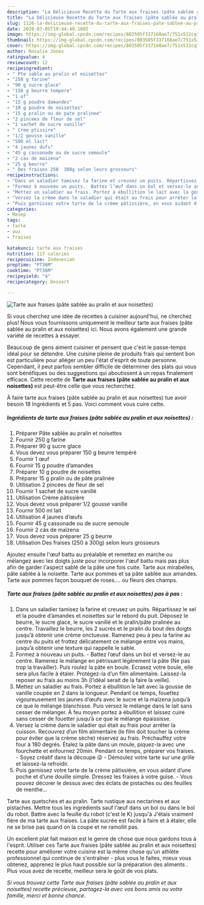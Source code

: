 ```yaml
---
description: "La Délicieuse Recette du Tarte aux fraises (pâte sablée au pralin et aux noisettes)"
title: "La Délicieuse Recette du Tarte aux fraises (pâte sablée au pralin et aux noisettes)"
slug: 1126-la-delicieuse-recette-du-tarte-aux-fraises-pate-sablee-au-pralin-et-aux-noisettes
date: 2020-07-05T19:44:49.180Z
image: https://img-global.cpcdn.com/recipes/803505f337168ae7/751x532cq70/tarte-aux-fraises-pate-sablee-au-pralin-et-aux-noisettes-photo-principale-de-la-recette.jpg
thumbnail: https://img-global.cpcdn.com/recipes/803505f337168ae7/751x532cq70/tarte-aux-fraises-pate-sablee-au-pralin-et-aux-noisettes-photo-principale-de-la-recette.jpg
cover: https://img-global.cpcdn.com/recipes/803505f337168ae7/751x532cq70/tarte-aux-fraises-pate-sablee-au-pralin-et-aux-noisettes-photo-principale-de-la-recette.jpg
author: Rosalie Jones
ratingvalue: 4
reviewcount: 12
recipeingredient:
- " Pte sable au pralin et noisettes"
- "250 g farine"
- "90 g sucre glace"
- "150 g beurre tempere"
- "1 uf"
- "15 g poudre damandes"
- "10 g poudre de noisettes"
- "15 g pralin ou de pate pralinee"
- "2 pincees de fleur de sel"
- "1 sachet de sucre vanille"
- " Crme ptissire"
- "1/2 gousse vanille"
- "500 ml lait"
- "4 jaunes dufs"
- "45 g cassonade ou de sucre semoule"
- "2 cas de maizena"
- "25 g beurre"
- " Des fraises 250  300g selon leurs grosseurs"
recipeinstructions:
- "Dans un saladier tamisez la farine et creusez un puits. Répartissez le sel et la poudre d’amandes et noisettes sur le rebord du puit. Déposez le beurre, le sucre glace, le sucre vanillé et le pralin/pâte pralinée au centre. Travaillez le beurre, les 2 sucrés et le pralin du bout des doigts jusqu’à obtenir une crème onctueuse. Ramenez peu à peu la farine au centre du puits et frottez délicatement ce mélange entre vos mains, jusqu’à obtenir une texture qui rappelle le sable."
- "Formez à nouveau un puits.  Battez l’œuf dans un bol et versez-le au centre. Ramenez le mélange en pétrissant légèrement la pâte (Ne pas trop la travailler). Puis roulez la pâte en boule. Écrasez votre boule, elle sera plus facile à étaler. Protégez-la d’un film alimentaire. Laissez-la reposer au frais au moins 3h (l’idéal serait de la faire la veille)."
- "Mettez un saladier au frais. Portez à ébullition le lait avec la gousse de vanille coupée en 2 dans la longueur. Pendant ce temps, fouettez vigoureusement les jaunes d’œufs avec le sucre et la maïzena jusqu’à ce que le mélange blanchisse. Puis versez le mélange dans le lait sans cesser de mélanger. À feu moyen portez à ébullition et laissez cuire sans cesser de fouetter jusqu’à ce que le mélange épaississe."
- "Versez la crème dans le saladier qui était au frais pour arrêter la cuisson. Recouvrez d’un film alimentaire (le film doit toucher la crème pour éviter que la crème sèche) réservez au frais. Préchauffez votre four à 180 degrés. Étalez la pâte dans un moule, piquez-la avec une fourchette et enfournez 20min. Pendant ce temps, préparer vos fraises.  Soyez créatif dans la découpe 😜 Démoulez votre tarte sur une grille et laissez-la refroidir."
- "Puis garnissez votre tarte de la crème pâtissière, en vous aidant d’une poche et d’une douille simple. Dressez les fraises à votre guise.  Vous pouvez décorer le dessus avec des éclats de pistaches ou des feuilles de menthe..."
categories:
- Resep
tags:
- tarte
- aux
- fraises

katakunci: tarte aux fraises 
nutrition: 117 calories
recipecuisine: Indonesian
preptime: "PT36M"
cooktime: "PT36M"
recipeyield: "4"
recipecategory: Dessert

---
```



![Tarte aux fraises (pâte sablée au pralin et aux noisettes)](https://img-global.cpcdn.com/recipes/803505f337168ae7/751x532cq70/tarte-aux-fraises-pate-sablee-au-pralin-et-aux-noisettes-photo-principale-de-la-recette.jpg)

Si vous cherchez une idée de recettes à cuisiner aujourd'hui, ne cherchez plus! Nous vous fournissons uniquement le meilleur tarte aux fraises (pâte sablée au pralin et aux noisettes) ici. Nous avons également une grande variété de recettes à essayer.

Beaucoup de gens aiment cuisiner et pensent que c'est le passe-temps idéal pour se détendre. Une cuisine pleine de produits frais qui sentent bon est particulière pour alléger un peu l'état d'esprit de toute personne. Cependant, il peut parfois sembler difficile de déterminer des plats qui vous sont bénéfiques ou des suggestions qui aboutissent à un repas finalement efficace. Cette recette de <strong> Tarte aux fraises (pâte sablée au pralin et aux noisettes) </strong> est peut-être celle que vous recherchez.

<!--inarticleads1-->

À faire tarte aux fraises (pâte sablée au pralin et aux noisettes) tue avoir besoin 18 Ingrédients et 5 pas. Voici comment vous cuire cette.

##### Ingrédients de tarte aux fraises (pâte sablée au pralin et aux noisettes) :

1. Préparer  Pâte sablée au pralin et noisettes
1. Fournir 250 g farine
1. Préparer 90 g sucre glace
1. Vous devez vous préparer 150 g beurre tempéré
1. Fournir 1 œuf
1. Fournir 15 g poudre d’amandes
1. Préparer 10 g poudre de noisettes
1. Préparer 15 g pralin ou de pâte pralinée
1. Utilisation 2 pincées de fleur de sel
1. Fournir 1 sachet de sucre vanillé
1. Utilisation  Crème pâtissière
1. Vous devez vous préparer 1/2 gousse vanille
1. Fournir 500 ml lait
1. Utilisation 4 jaunes d’œufs
1. Fournir 45 g cassonade ou de sucre semoule
1. Fournir 2 càs de maïzena
1. Vous devez vous préparer 25 g beurre
1. Utilisation  Des fraises (250 à 300g) selon leurs grosseurs


Ajoutez ensuite l&#39;œuf battu au préalable et remettez en marche ou mélangez avec les doigts juste pour incorporer l&#39;œuf battu mais pas plus afin de garder l&#39;aspect sablé de la pâte une fois cuite. Tarte aux mirabelles, pâte sablée à la noisette. Tarte aux pommes et sa pâte sablée aux amandes. Tarte aux pommes façon bouquet de roses…. ou fleurs des champs. 

<!--inarticleads2-->

##### Tarte aux fraises (pâte sablée au pralin et aux noisettes) pas à pas :

1. Dans un saladier tamisez la farine et creusez un puits. Répartissez le sel et la poudre d’amandes et noisettes sur le rebord du puit. Déposez le beurre, le sucre glace, le sucre vanillé et le pralin/pâte pralinée au centre. Travaillez le beurre, les 2 sucrés et le pralin du bout des doigts jusqu’à obtenir une crème onctueuse. Ramenez peu à peu la farine au centre du puits et frottez délicatement ce mélange entre vos mains, jusqu’à obtenir une texture qui rappelle le sable.
1. Formez à nouveau un puits.  - Battez l’œuf dans un bol et versez-le au centre. Ramenez le mélange en pétrissant légèrement la pâte (Ne pas trop la travailler). Puis roulez la pâte en boule. Écrasez votre boule, elle sera plus facile à étaler. Protégez-la d’un film alimentaire. Laissez-la reposer au frais au moins 3h (l’idéal serait de la faire la veille).
1. Mettez un saladier au frais. Portez à ébullition le lait avec la gousse de vanille coupée en 2 dans la longueur. Pendant ce temps, fouettez vigoureusement les jaunes d’œufs avec le sucre et la maïzena jusqu’à ce que le mélange blanchisse. Puis versez le mélange dans le lait sans cesser de mélanger. À feu moyen portez à ébullition et laissez cuire sans cesser de fouetter jusqu’à ce que le mélange épaississe.
1. Versez la crème dans le saladier qui était au frais pour arrêter la cuisson. Recouvrez d’un film alimentaire (le film doit toucher la crème pour éviter que la crème sèche) réservez au frais. Préchauffez votre four à 180 degrés. Étalez la pâte dans un moule, piquez-la avec une fourchette et enfournez 20min. Pendant ce temps, préparer vos fraises.  - Soyez créatif dans la découpe 😜 - Démoulez votre tarte sur une grille et laissez-la refroidir.
1. Puis garnissez votre tarte de la crème pâtissière, en vous aidant d’une poche et d’une douille simple. Dressez les fraises à votre guise.  - Vous pouvez décorer le dessus avec des éclats de pistaches ou des feuilles de menthe...


Tarte aux quetsches et au pralin. Tarte rustique aux nectarines et aux pistaches. Mettre tous les ingrédients sauf l&#39;œuf dans un bol ou dans le bol du robot. Battre avec la feuille du robot (c&#39;est le K) jusqu&#39;à J&#39;étais vraiment fière de ma tarte aux fraises. La pâte sucrée est facile à faire et à étaler, elle ne se brise pas quand on la coupe et ne ramollit pas. 

<!--inarticleads1-->

<p>
Un excellent plat fait maison est le genre de chose que nous gardons tous à l'esprit. Utiliser ces Tarte aux fraises (pâte sablée au pralin et aux noisettes) recette pour améliorer votre cuisine est la même chose qu'un athlète professionnel qui continue de s'entraîner - plus vous le faites, mieux vous obtenez, apprenez le plus haut possible sur la préparation des aliments . Plus vous avez de recette, meilleur sera le goût de vos plats.
</p>

<p>
<i>Si vous trouvez cette Tarte aux fraises (pâte sablée au pralin et aux noisettes) recette précieuse, partagez-la avec vos bons amis ou votre famille, merci et bonne chance.</i>
</p>

